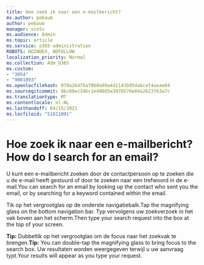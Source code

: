 ```yaml
---
title: Hoe zoek ik naar een e-mailbericht?
ms.author: pebaum
author: pebaum
manager: scotv
ms.audience: Admin
ms.topic: article
ms.service: o365-administration
ROBOTS: NOINDEX, NOFOLLOW
localization_priority: Normal
ms.collection: Adm_O365
ms.custom:
- "3054"
- "9001093"
ms.openlocfilehash: 070a264f6af068e09a4d1143b95dabcaf4aeae04
ms.sourcegitcommit: 8bc60ec34bc1e40685e3976576e04a2623f63a7c
ms.translationtype: MT
ms.contentlocale: nl-NL
ms.lasthandoff: 04/15/2021
ms.locfileid: "51811091"
---
```

# <a name="how-do-i-search-for-an-email"></a><span data-ttu-id="3cc4b-102">Hoe zoek ik naar een e-mailbericht?</span><span class="sxs-lookup"><span data-stu-id="3cc4b-102">How do I search for an email?</span></span>

<span data-ttu-id="3cc4b-103">U kunt een e-mailbericht zoeken door de contactpersoon op te zoeken die u de e-mail heeft gestuurd of door te zoeken naar een trefwoord in de e-mail.</span><span class="sxs-lookup"><span data-stu-id="3cc4b-103">You can search for an email by looking up the contact who sent you the email, or by searching for a keyword contained within the email.</span></span>

<span data-ttu-id="3cc4b-104">Tik op het vergrootglas op de onderste navigatiebalk.</span><span class="sxs-lookup"><span data-stu-id="3cc4b-104">Tap the magnifying glass on the bottom navigation bar.</span></span> <span data-ttu-id="3cc4b-105">Typ vervolgens uw zoekverzoek in het vak boven aan het scherm.</span><span class="sxs-lookup"><span data-stu-id="3cc4b-105">Then type your search request into the box at the top of your screen.</span></span> 

<span data-ttu-id="3cc4b-106">**Tip:** Dubbeltik op het vergrootglas om de focus naar het zoekvak te brengen.</span><span class="sxs-lookup"><span data-stu-id="3cc4b-106">**Tip:** You can double-tap the magnifying glass to bring focus to the search box.</span></span> <span data-ttu-id="3cc4b-107">Uw resultaten worden weergegeven terwijl u uw aanvraag typt.</span><span class="sxs-lookup"><span data-stu-id="3cc4b-107">Your results will appear as you type your request.</span></span> 
